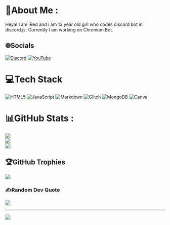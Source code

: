# 💫About Me :
Heya! I am iRed and i am 13 year old girl who codes discord bot in discord.js. Currently I am working on Chronium Bot.

## 🌐Socials
[![Discord](https://img.shields.io/badge/Discord-%237289DA.svg?logo=discord&logoColor=white)](htttps://discord.gg/MARqK9YNP2) [![YouTube](https://img.shields.io/badge/YouTube-%23FF0000.svg?logo=YouTube&logoColor=white)](https://youtube.com/c/UCLK66p8ynscMJqPES8EwQmg) 

# 💻Tech Stack
![HTML5](https://img.shields.io/badge/html5-%23E34F26.svg?style=plastic&logo=html5&logoColor=white) ![JavaScript](https://img.shields.io/badge/javascript-%23323330.svg?style=plastic&logo=javascript&logoColor=%23F7DF1E) ![Markdown](https://img.shields.io/badge/markdown-%23000000.svg?style=plastic&logo=markdown&logoColor=white) ![Glitch](https://img.shields.io/badge/glitch-%233333FF.svg?style=plastic&logo=glitch&logoColor=white) ![MongoDB](https://img.shields.io/badge/MongoDB-%234ea94b.svg?style=plastic&logo=mongodb&logoColor=white) ![Canva](https://img.shields.io/badge/Canva-%2300C4CC.svg?style=plastic&logo=Canva&logoColor=white)
# 📊GitHub Stats :
![](https://github-readme-stats.vercel.app/api?username=iRed-Github&theme=radical&hide_border=false&include_all_commits=true&count_private=false)<br/>
![](https://github-readme-streak-stats.herokuapp.com/?user=iRed-Github&theme=radical&hide_border=false)<br/>
![](https://github-readme-stats.vercel.app/api/top-langs/?username=iRed-Github&theme=radical&hide_border=false&include_all_commits=true&count_private=false&layout=compact)

## 🏆GitHub Trophies
![](https://github-profile-trophy.vercel.app/?username=iRed-Github&theme=radical&no-frame=false&no-bg=false&margin-w=4)

### ✍️Random Dev Quote
![](https://quotes-github-readme.vercel.app/api?type=horizontal&theme=radical)

---
[![](https://visitcount.itsvg.in/api?id=iRed-Github&icon=5&color=4)](https://visitcount.itsvg.in)
